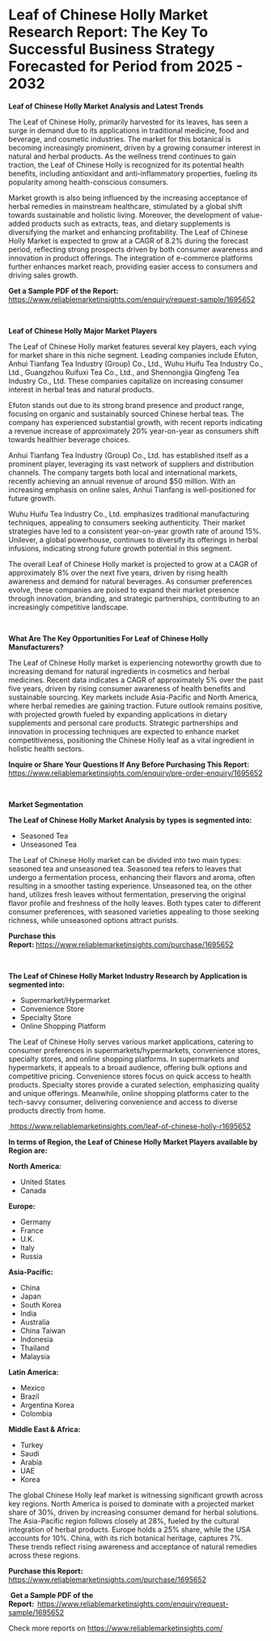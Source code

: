 <p><h1>Leaf of Chinese Holly Market Research Report: The Key To Successful Business Strategy Forecasted for Period from 2025 - 2032</h1></p><p><strong>Leaf of Chinese Holly Market Analysis and Latest Trends</strong></p>
<p><p>The Leaf of Chinese Holly, primarily harvested for its leaves, has seen a surge in demand due to its applications in traditional medicine, food and beverage, and cosmetic industries. The market for this botanical is becoming increasingly prominent, driven by a growing consumer interest in natural and herbal products. As the wellness trend continues to gain traction, the Leaf of Chinese Holly is recognized for its potential health benefits, including antioxidant and anti-inflammatory properties, fueling its popularity among health-conscious consumers.</p><p>Market growth is also being influenced by the increasing acceptance of herbal remedies in mainstream healthcare, stimulated by a global shift towards sustainable and holistic living. Moreover, the development of value-added products such as extracts, teas, and dietary supplements is diversifying the market and enhancing profitability. The Leaf of Chinese Holly Market is expected to grow at a CAGR of 8.2% during the forecast period, reflecting strong prospects driven by both consumer awareness and innovation in product offerings. The integration of e-commerce platforms further enhances market reach, providing easier access to consumers and driving sales growth.</p></p>
<p><strong>Get a Sample PDF of the Report:&nbsp;</strong> <a href="https://www.reliablemarketinsights.com/enquiry/request-sample/1695652?utm_campaign=3314&utm_medium=2&utm_source=Github&utm_content=ia&utm_term=27032025&utm_id=leaf-of-chinese-holly">https://www.reliablemarketinsights.com/enquiry/request-sample/1695652</a></p>
<p>&nbsp;</p>
<p><strong>Leaf of Chinese Holly Major Market Players</strong></p>
<p><p>The Leaf of Chinese Holly market features several key players, each vying for market share in this niche segment. Leading companies include Efuton, Anhui Tianfang Tea Industry (Group) Co., Ltd., Wuhu Huifu Tea Industry Co., Ltd., Guangzhou Ruifuxi Tea Co., Ltd., and Shennongjia Qingfeng Tea Industry Co., Ltd. These companies capitalize on increasing consumer interest in herbal teas and natural products.</p><p>Efuton stands out due to its strong brand presence and product range, focusing on organic and sustainably sourced Chinese herbal teas. The company has experienced substantial growth, with recent reports indicating a revenue increase of approximately 20% year-on-year as consumers shift towards healthier beverage choices.</p><p>Anhui Tianfang Tea Industry (Group) Co., Ltd. has established itself as a prominent player, leveraging its vast network of suppliers and distribution channels. The company targets both local and international markets, recently achieving an annual revenue of around $50 million. With an increasing emphasis on online sales, Anhui Tianfang is well-positioned for future growth.</p><p>Wuhu Huifu Tea Industry Co., Ltd. emphasizes traditional manufacturing techniques, appealing to consumers seeking authenticity. Their market strategies have led to a consistent year-on-year growth rate of around 15%. Unilever, a global powerhouse, continues to diversify its offerings in herbal infusions, indicating strong future growth potential in this segment.</p><p>The overall Leaf of Chinese Holly market is projected to grow at a CAGR of approximately 8% over the next five years, driven by rising health awareness and demand for natural beverages. As consumer preferences evolve, these companies are poised to expand their market presence through innovation, branding, and strategic partnerships, contributing to an increasingly competitive landscape.</p></p>
<p>&nbsp;</p>
<p><strong>What Are The Key Opportunities For Leaf of Chinese Holly Manufacturers?</strong></p>
<p><p>The Leaf of Chinese Holly market is experiencing noteworthy growth due to increasing demand for natural ingredients in cosmetics and herbal medicines. Recent data indicates a CAGR of approximately 5% over the past five years, driven by rising consumer awareness of health benefits and sustainable sourcing. Key markets include Asia-Pacific and North America, where herbal remedies are gaining traction. Future outlook remains positive, with projected growth fueled by expanding applications in dietary supplements and personal care products. Strategic partnerships and innovation in processing techniques are expected to enhance market competitiveness, positioning the Chinese Holly leaf as a vital ingredient in holistic health sectors.</p></p>
<p><strong>Inquire or Share Your Questions If Any Before Purchasing This Report:</strong> <a href="https://www.reliablemarketinsights.com/enquiry/pre-order-enquiry/1695652?utm_campaign=3314&utm_medium=2&utm_source=Github&utm_content=ia&utm_term=27032025&utm_id=leaf-of-chinese-holly">https://www.reliablemarketinsights.com/enquiry/pre-order-enquiry/1695652</a></p>
<p>&nbsp;</p>
<p><strong>Market Segmentation</strong></p>
<p><strong>The Leaf of Chinese Holly Market Analysis by types is segmented into:</strong></p>
<p><ul><li>Seasoned Tea</li><li>Unseasoned Tea</li></ul></p>
<p><p>The Leaf of Chinese Holly market can be divided into two main types: seasoned tea and unseasoned tea. Seasoned tea refers to leaves that undergo a fermentation process, enhancing their flavors and aroma, often resulting in a smoother tasting experience. Unseasoned tea, on the other hand, utilizes fresh leaves without fermentation, preserving the original flavor profile and freshness of the holly leaves. Both types cater to different consumer preferences, with seasoned varieties appealing to those seeking richness, while unseasoned options attract purists.</p></p>
<p><strong>Purchase this Report:&nbsp;</strong><a href="https://www.reliablemarketinsights.com/purchase/1695652?utm_campaign=3314&utm_medium=2&utm_source=Github&utm_content=ia&utm_term=27032025&utm_id=leaf-of-chinese-holly">https://www.reliablemarketinsights.com/purchase/1695652</a></p>
<p>&nbsp;</p>
<p><strong>The Leaf of Chinese Holly Market Industry Research by Application is segmented into:</strong></p>
<p><ul><li>Supermarket/Hypermarket</li><li>Convenience Store</li><li>Specialty Store</li><li>Online Shopping Platform</li></ul></p>
<p><p>The Leaf of Chinese Holly serves various market applications, catering to consumer preferences in supermarkets/hypermarkets, convenience stores, specialty stores, and online shopping platforms. In supermarkets and hypermarkets, it appeals to a broad audience, offering bulk options and competitive pricing. Convenience stores focus on quick access to health products. Specialty stores provide a curated selection, emphasizing quality and unique offerings. Meanwhile, online shopping platforms cater to the tech-savvy consumer, delivering convenience and access to diverse products directly from home.</p></p>
<p><a href="https://www.reliablemarketinsights.com/leaf-of-chinese-holly-r1695652?utm_campaign=3314&utm_medium=2&utm_source=Github&utm_content=ia&utm_term=27032025&utm_id=leaf-of-chinese-holly">&nbsp;https://www.reliablemarketinsights.com/leaf-of-chinese-holly-r1695652</a></p>
<p><strong>In terms of Region, the Leaf of Chinese Holly Market Players available by Region are:</strong></p>
<p>
    <p> <strong> North America: </strong>
        <ul>
            <li>United States</li>
            <li>Canada</li>
        </ul>
        </p> 
    <p> <strong> Europe: </strong>
        <ul>
            <li>Germany</li>
            <li>France</li>
            <li>U.K.</li>
            <li>Italy</li>
            <li>Russia</li>
        </ul>
        </p> 
    <p> <strong> Asia-Pacific: </strong>
        <ul>
            <li>China</li>
            <li>Japan</li>
            <li>South Korea</li>
            <li>India</li>
            <li>Australia</li>
            <li>China Taiwan</li>
            <li>Indonesia</li>
            <li>Thailand</li>
            <li>Malaysia</li>
        </ul>
        </p> 
    <p> <strong> Latin America: </strong>
        <ul>
            <li>Mexico</li>
            <li>Brazil</li>
            <li>Argentina Korea</li>
            <li>Colombia</li>
        </ul>
        </p> 
    <p> <strong> Middle East & Africa: </strong>
        <ul>
            <li>Turkey</li>
            <li>Saudi</li>
            <li>Arabia</li>
            <li>UAE</li>
            <li>Korea</li>
        </ul>
    </p>
    </p>
<p><p>The global Chinese Holly leaf market is witnessing significant growth across key regions. North America is poised to dominate with a projected market share of 30%, driven by increasing consumer demand for herbal solutions. The Asia-Pacific region follows closely at 28%, fueled by the cultural integration of herbal products. Europe holds a 25% share, while the USA accounts for 10%. China, with its rich botanical heritage, captures 7%. These trends reflect rising awareness and acceptance of natural remedies across these regions.</p></p>
<p><strong>Purchase this Report: </strong><a href="https://www.reliablemarketinsights.com/purchase/1695652?utm_campaign=3314&utm_medium=2&utm_source=Github&utm_content=ia&utm_term=27032025&utm_id=leaf-of-chinese-holly">https://www.reliablemarketinsights.com/purchase/1695652</a></p>
<p>&nbsp;<strong>Get a Sample PDF of the Report:&nbsp;&nbsp;</strong><a href="https://www.reliablemarketinsights.com/enquiry/request-sample/1695652?utm_campaign=3314&utm_medium=2&utm_source=Github&utm_content=ia&utm_term=27032025&utm_id=leaf-of-chinese-holly">https://www.reliablemarketinsights.com/enquiry/request-sample/1695652</a></p>
<p><strong></strong></p>
<p>Check more reports on <a href="https://www.reliablemarketinsights.com/?utm_campaign=3314&utm_medium=2&utm_source=Github&utm_content=ia&utm_term=27032025&utm_id=leaf-of-chinese-holly">https://www.reliablemarketinsights.com/</a></p>